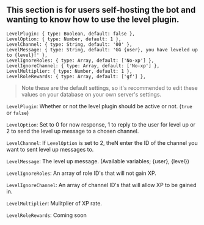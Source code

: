 ## This section is for users self-hosting the bot and wanting to know how to use the level plugin.
```
LevelPlugin: { type: Boolean, default: false },
LevelOption: { type: Number, default: 1 },
LevelChannel: { type: String, default: '00' },
LevelMessage: { type: String, default: 'GG {user}, you have leveled up to {level}!' },
LevelIgnoreRoles: { type: Array, default: ['No-xp'] },
LevelIgnoreChannel: { type: Array, default: ['No-xp'] },
LevelMultiplier: { type: Number, default: 1 },
LevelRoleRewards: { type: Array, default: ['gf'] },
```
> Note these are the default settings, so it's recommended to edit these values on your database on your own server's settings.

`LevelPlugin`: Whether or not the level plugin should be active or not. (`true` or `false`)

`LevelOption`: Set to 0 for now response, 1 to reply to the user for level up or 2 to send the level up message to a chosen channel.

`LevelChannel`: If `LevelOption` is set to 2, theN enter the ID of the channel you want to sent level up messages to.

`LevelMessage`: The level up message. (Available variables; {user}, {level})

`LevelIgnoreRoles`: An array of role ID's that will not gain XP.

`LevelIgnoreChannel`: An array of channel ID's that will allow XP to be gained in.

`LevelMultiplier`: Mulitplier of XP rate.

`LevelRoleRewards`: Coming soon
